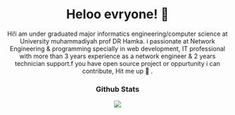 

<h1 align="center">Heloo evryone! 🤙  </h1>
<p align="center"> Hi!​i am under graduated major informatics engineering/computer science at University muhammadiyah prof DR Hamka. i passionate at Network Engineering & programming specially in web development, IT professional with more than 3 years experience as a network engineer & 2 years technician support.f you have open source project or oppurtunity i can contribute, Hit me up 🤙 .</p>

<h3 align="center">Github Stats</h3>

<div align="center"><img src="https://github-readme-stats.vercel.app/api?username=hmdnzr&show_icons=true"></div
